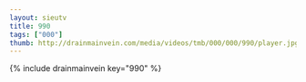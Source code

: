 ```yaml
--- 
layout: sieutv
title: 990
tags: ["000"]
thumb: http://drainmainvein.com/media/videos/tmb/000/000/990/player.jpg
---
```

{% include drainmainvein key="990" %} 
